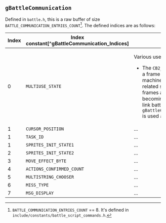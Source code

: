 
## `gBattleCommunication`

Defined in `battle.h`, this is a raw buffer of size `BATTLE_COMMUNICATION_ENTRIES_COUNT`[^BATTLE_COMMUNICATION_ENTRIES_COUNT]. The defined indices are as follows:

<table>
   <thead>
      <tr>
         <th>Index</th>
         <th>Index constant[^gBattleCommunication_Indices]</th>
         <th>Description</th>
      </tr>
   </thead>
   <tbody>
      <tr>
         <td>0</td>
         <td><code>MULTIUSE_STATE</code></td>
         <td>
            <p>Various uses:</p>
            <ul>
               <li>
                  <p>The <code>CB2_HandleStartBattle</code> function is a frame handler designed as 
                  a state machine, in order to stagger battle-related setup tasks across multiple 
                  frames and prevent the game from becoming unresponsive. Even in non-link battles, 
                  <code>gBattleCommunication[MULTIUSE_STATE]</code> is used as the state variable.</p>
               </li>
            </ul>
         </td>
      </tr>
      <tr>
         <td>1</td>
         <td><code>CURSOR_POSITION</code></td>
         <td>...</td>
      </tr>
      <tr>
         <td>1</td>
         <td><code>TASK_ID</code></td>
         <td>...</td>
      </tr>
      <tr>
         <td>1</td>
         <td><code>SPRITES_INIT_STATE1</code></td>
         <td>...</td>
      </tr>
      <tr>
         <td>2</td>
         <td><code>SPRITES_INIT_STATE2</code></td>
         <td>...</td>
      </tr>
      <tr>
         <td>3</td>
         <td><code>MOVE_EFFECT_BYTE</code></td>
         <td>...</td>
      </tr>
      <tr>
         <td>4</td>
         <td><code>ACTIONS_CONFIRMED_COUNT</code></td>
         <td>...</td>
      </tr>
      <tr>
         <td>5</td>
         <td><code>MULTISTRING_CHOOSER</code></td>
         <td>...</td>
      </tr>
      <tr>
         <td>6</td>
         <td><code>MISS_TYPE</code></td>
         <td>...</td>
      </tr>
      <tr>
         <td>7</td>
         <td><code>MSG_DISPLAY</code></td>
         <td>...</td>
      </tr>
   </tbody>
</table>


[^BATTLE_COMMUNICATION_ENTRIES_COUNT]: `BATTLE_COMMUNICATION_ENTRIES_COUNT` == 8. It's defined in `include/constants/battle_script_commands.h`.

[^gBattleCommunication_Indices]: The names for these indices are defined in `include/constants/battle_script_commands.h`.